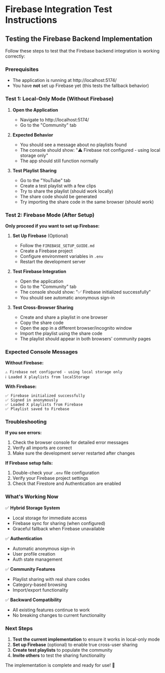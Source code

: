 # Firebase Integration Test Instructions

## Testing the Firebase Backend Implementation

Follow these steps to test that the Firebase backend integration is working correctly:

### Prerequisites
- The application is running at http://localhost:5174/
- You have **not** set up Firebase yet (this tests the fallback behavior)

### Test 1: Local-Only Mode (Without Firebase)

1. **Open the Application**
   - Navigate to http://localhost:5174/
   - Go to the "Community" tab

2. **Expected Behavior**
   - You should see a message about no playlists found
   - The console should show: "⚠️ Firebase not configured - using local storage only"
   - The app should still function normally

3. **Test Playlist Sharing**
   - Go to the "YouTube" tab
   - Create a test playlist with a few clips
   - Try to share the playlist (should work locally)
   - The share code should be generated
   - Try importing the share code in the same browser (should work)

### Test 2: Firebase Mode (After Setup)

**Only proceed if you want to set up Firebase:**

1. **Set Up Firebase** (Optional)
   - Follow the `FIREBASE_SETUP_GUIDE.md`
   - Create a Firebase project
   - Configure environment variables in `.env`
   - Restart the development server

2. **Test Firebase Integration**
   - Open the application
   - Go to the "Community" tab
   - The console should show: "✅ Firebase initialized successfully"
   - You should see automatic anonymous sign-in

3. **Test Cross-Browser Sharing**
   - Create and share a playlist in one browser
   - Copy the share code
   - Open the app in a different browser/incognito window
   - Import the playlist using the share code
   - The playlist should appear in both browsers' community pages

### Expected Console Messages

**Without Firebase:**
```
⚠️ Firebase not configured - using local storage only
ℹ️ Loaded X playlists from localStorage
```

**With Firebase:**
```
✅ Firebase initialized successfully
✅ Signed in anonymously
✅ Loaded X playlists from Firebase
✅ Playlist saved to Firebase
```

### Troubleshooting

**If you see errors:**
1. Check the browser console for detailed error messages
2. Verify all imports are correct
3. Make sure the development server restarted after changes

**If Firebase setup fails:**
1. Double-check your `.env` file configuration
2. Verify your Firebase project settings
3. Check that Firestore and Authentication are enabled

### What's Working Now

✅ **Hybrid Storage System**
- Local storage for immediate access
- Firebase sync for sharing (when configured)
- Graceful fallback when Firebase unavailable

✅ **Authentication**
- Automatic anonymous sign-in
- User profile creation
- Auth state management

✅ **Community Features**
- Playlist sharing with real share codes
- Category-based browsing
- Import/export functionality

✅ **Backward Compatibility**
- All existing features continue to work
- No breaking changes to current functionality

### Next Steps

1. **Test the current implementation** to ensure it works in local-only mode
2. **Set up Firebase** (optional) to enable true cross-user sharing
3. **Create test playlists** to populate the community
4. **Invite others** to test the sharing functionality

The implementation is complete and ready for use! 🎉
